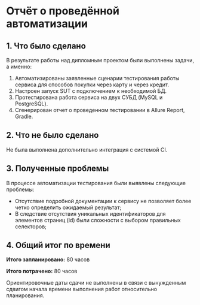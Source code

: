 # Отчёт о проведённой автоматизации

## 1. Что было сделано

В результате работы над дипломным проектом были выполнены задачи, а именно:

1. Автоматизированы заявленные сценарии тестирования работы сервиса для способов покупки через карту и через кредит.
2. Настроен запуск SUT с подключением к необходимой БД.
2. Протестирована работа сервиса на двух СУБД (MySQL и PostgreSQL).
3. Сгенерирован отчет о проведенном тестировании в Allure Report, Gradle.

## 2. Что не было сделано

Не была выполнена дополнительно интеграция с системой CI.

## 3. Полученные проблемы

В процессе автоматизации тестирования были выявлены следующие проблемы:

- Отсутствие подробной документации к сервису не позволяет более четко определить ожидаемый результат;
- В следствие отсутствия уникальных идентификаторов для элементов страниц (id) были сложности с выбором правильных селекторов;



## 4. Общий итог по времени


**Итого запланировано:** 80 часов

**Итого потрачено:** 80 часов

Ориентировочные даты сдачи не выполнены в связи с вынужденным сдвигом начала времени выполнения работ относительно планирования.